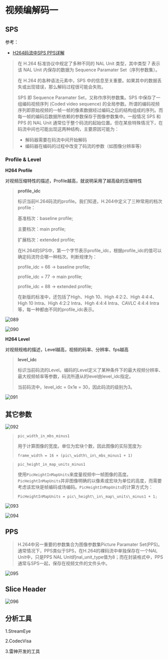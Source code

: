 # 视频编解码一

## SPS

参考：

+ [H264码流中SPS PPS详解](https://zhuanlan.zhihu.com/p/27896239)

> 在 H.264 标准协议中规定了多种不同的 NAL Unit 类型，其中类型 7 表示该 NAL Unit 内保存的数据为 Sequence Paramater Set（序列参数集）。
>
> 在 H.264 的各种语法元素中，SPS 中的信息至关重要。如果其中的数据丢失或出现错误，那么解码过程很可能会失败。
>
> SPS 即 Sequence Paramater Set，又称作序列参数集。SPS 中保存了一组编码视频序列 (Coded video sequence) 的全局参数。所谓的编码视频序列即原始视频的一帧一帧的像素数据经过编码之后的结构组成的序列。而每一帧的编码后数据所依赖的参数保存于图像参数集中。一般情况 SPS 和 PPS 的 NAL Unit 通常位于整个码流的起始位置。但在某些特殊情况下，在码流中间也可能出现这两种结构，主要原因可能为：
>
> - 解码器需要在码流中间开始解码
> - 编码器在编码的过程中改变了码流的参数（如图像分辨率等）



### Profile & Level

**H264 Profile**

对视频压缩特性的描述，Profile越高，就说明采用了越高级的压缩特性

> **profile_idc**
>
> 标识当前H.264码流的profile。我们知道，H.264中定义了三种常用的档次profile：
>
> 基准档次：baseline profile;
>
> 主要档次：main profile;
>
> 扩展档次：extended profile;
>
> 在H.264的SPS中，第一个字节表示profile_idc，根据profile_idc的值可以确定码流符合哪一种档次。判断规律为：
>
> profile_idc = 66 → baseline profile;
>
> profile_idc = 77 → main profile;
>
> profile_idc = 88 → extended profile;
>
> 在新版的标准中，还包括了High、High 10、High 4:2:2、High 4:4:4、High 10 Intra、High
> 4:2:2 Intra、High 4:4:4 Intra、CAVLC 4:4:4 Intra等，每一种都由不同的profile_idc表示。

![089](https://github.com/winfredzen/VideoAudio/blob/main/Basic/image/089.png)

![090](https://github.com/winfredzen/VideoAudio/blob/main/Basic/image/090.png)

**H264 Level**

对视频规格的描述，Level越高，视频的码率、分辨率、fps越高

>  **level_idc**
>
> 标识当前码流的Level。编码的Level定义了某种条件下的最大视频分辨率、最大视频帧率等参数，码流所遵从的level由level_idc指定。
>
> 当前码流中，level_idc = 0x1e = 30，因此码流的级别为3。

![091](https://github.com/winfredzen/VideoAudio/blob/main/Basic/image/091.png)



## 其它参数

![092](https://github.com/winfredzen/VideoAudio/blob/main/Basic/image/021.png)

> `pic_width_in_mbs_minus1`
>
> 用于计算图像的宽度。单位为宏块个数，因此图像的实际宽度为:
>
> `frame_width = 16 × (pic\_width\_in\_mbs_minus1 + 1)`

> `pic_height_in_map_units_minus1`
>
> 使用`PicHeightInMapUnits`来度量视频中一帧图像的高度。`PicHeightInMapUnits`并非图像明确的以像素或宏块为单位的高度，而需要考虑该宏块是帧编码或场编码。`PicHeightInMapUnits`的计算方式为：
>
> `PicHeightInMapUnits = pic\_height\_in\_map\_units\_minus1 + 1;`

![093](https://github.com/winfredzen/VideoAudio/blob/main/Basic/image/093.png)

![094](https://github.com/winfredzen/VideoAudio/blob/main/Basic/image/094.png)



## PPS

> H.264中另一重要的参数集合为图像参数集Picture Paramater Set(PPS)。通常情况下，PPS类似于SPS，在H.264的裸码流中单独保存在一个NAL Unit中，只是PPS NAL Unit的nal_unit_type值为8；而在封装格式中，PPS通常与SPS一起，保存在视频文件的文件头中。

![095](https://github.com/winfredzen/VideoAudio/blob/main/Basic/image/095.png)





## Slice Header

![096](https://github.com/winfredzen/VideoAudio/blob/main/Basic/image/096.png)



## 分析工具

1.StreamEye

2.CodecVisa

3.雷神开发的工具

















